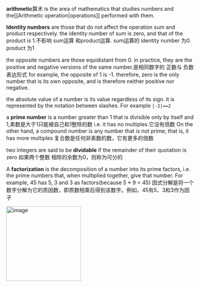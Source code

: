 **arithmetic**算术 is the area of mathematics that studies numbers and the[[Arithmetic operation|operations]] performed with them.

**Identity numbers** are those that do not affect the operation sum and product respectively. the identity number of sum is zero, and that of the product is 1.不影响 sum运算 和product运算. sum运算的 identity number 为0. product 为1

the opposite numbers are those equidistant from 0. in practice, they are the positive and negative versions of the same number.是相同数字的 正数与 负数表达形式 for example, the opposite of 1 is -1. therefore, zero is the only number that is its own opposite, and is therefore neither positive nor negative. 

the absolute value of a number is its value regardless of its sign. it is represented by the notation between slashes. For example `|-2|==2` 

a **prime number** is a number greater than 1 that is divisible only by itself and 1,素数是大于1只能被自己和1整除的数 i.e. it has no multiples.它没有倍数 On the other hand, a compound number is any number that is not prime; that is, it has more multiples 复合数是任何非素数的数，它有更多的倍数

two integers are said to be **dividable** if the remainder of their quotation is zero 如果两个整数 相除的余数为0，则称为可分的

A **factorization** is the decomposition of a number into its prime factors, i.e. the prime numbers that, when multiplied together, give that number. For example, 45 has 5, 3 and 3 as factors(because 5 * 9 = 45) 因式分解是将一个数字分解为它的质因数，即质数相乘后得到该数字。例如，45有5、3和3作为因子

<img width="200" alt="image" src="https://user-images.githubusercontent.com/31954987/233788961-9cafd481-0119-4f24-8422-25baccc56ba6.png">
